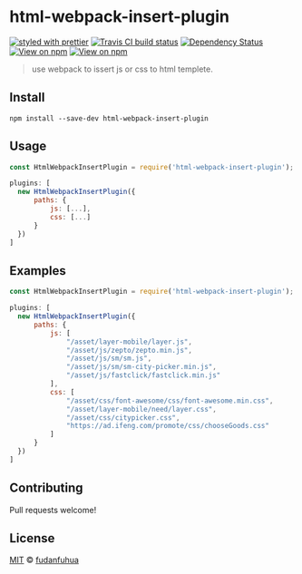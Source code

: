# html-webpack-insert-plugin

[![styled with prettier](https://img.shields.io/badge/styled_with-prettier-ff69b4.svg)](https://github.com/prettier/prettier)
[![Travis CI build status](https://img.shields.io/travis/danawoodman/react-fontawesome.svg)](https://travis-ci.org/danawoodman/react-fontawesome)
[![Dependency Status](https://img.shields.io/david/danawoodman/react-fontawesome.svg)](https://david-dm.org/danawoodman/react-fontawesome)
[![View on npm](https://img.shields.io/npm/dm/react-fontawesome.svg)](https://www.npmjs.com/package/react-fontawesome)
[![View on npm](https://img.shields.io/npm/v/react-fontawesome.svg)](https://www.npmjs.com/package/react-fontawesome)

> use webpack to issert js or css to html templete.


## Install

```
npm install --save-dev html-webpack-insert-plugin
```

## Usage

```js
const HtmlWebpackInsertPlugin = require('html-webpack-insert-plugin');

plugins: [
  new HtmlWebpackInsertPlugin({
      paths: {
          js: [...],
          css: [...]
      }
  })
]
```

## Examples

```js
const HtmlWebpackInsertPlugin = require('html-webpack-insert-plugin');

plugins: [
  new HtmlWebpackInsertPlugin({
      paths: {
          js: [
              "/asset/layer-mobile/layer.js",
              "/asset/js/zepto/zepto.min.js",
              "/asset/js/sm/sm.js",
              "/asset/js/sm/sm-city-picker.min.js",
              "/asset/js/fastclick/fastclick.min.js"
          ],
          css: [
              "/asset/css/font-awesome/css/font-awesome.min.css",
              "/asset/layer-mobile/need/layer.css",
              "/asset/css/citypicker.css",
              "https://ad.ifeng.com/promote/css/chooseGoods.css"
          ]
      }
  })
]
```

## Contributing

Pull requests welcome! 


## License

[MIT](license) &copy; [fudanfuhua][author]


[author]: https://github.com/fudanfuhua
